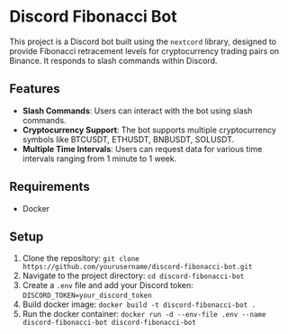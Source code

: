 # Discord Fibonacci Bot

This project is a Discord bot built using the `nextcord` library, designed to provide Fibonacci retracement levels for cryptocurrency trading pairs on Binance. It responds to slash commands within Discord.

## Features

- **Slash Commands**: Users can interact with the bot using slash commands.
- **Cryptocurrency Support**: The bot supports multiple cryptocurrency symbols like BTCUSDT, ETHUSDT, BNBUSDT, SOLUSDT.
- **Multiple Time Intervals**: Users can request data for various time intervals ranging from 1 minute to 1 week.

## Requirements

- Docker

## Setup

1. Clone the repository: `git clone https://github.com/yourusername/discord-fibonacci-bot.git`
2. Navigate to the project directory: `cd discord-fibonacci-bot`
3. Create a `.env` file and add your Discord token: `DISCORD_TOKEN=your_discord_token`
4. Build docker image: `docker build -t discord-fibonacci-bot .`
5. Run the docker container: `docker run -d --env-file .env --name discord-fibonacci-bot discord-fibonacci-bot`